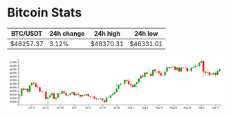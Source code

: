 # Bitcoin Stats

BTC/USDT|24h change|24h high|24h low|
|---|---|---|---|
|$48257.37|3.12%|$48370.31|$46331.01|

<img src="./chart.svg">
